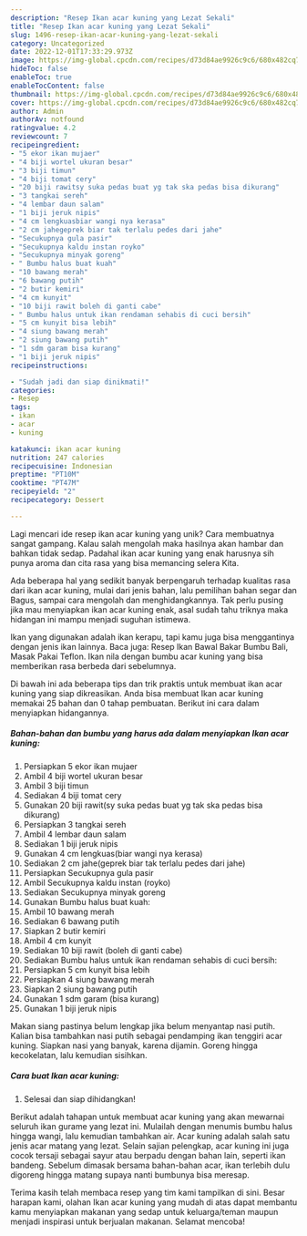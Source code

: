 ```yaml
---
description: "Resep Ikan acar kuning yang Lezat Sekali"
title: "Resep Ikan acar kuning yang Lezat Sekali"
slug: 1496-resep-ikan-acar-kuning-yang-lezat-sekali
category: Uncategorized
date: 2022-12-01T17:33:29.973Z
image: https://img-global.cpcdn.com/recipes/d73d84ae9926c9c6/680x482cq70/ikan-acar-kuning-foto-resep-utama.jpg
hideToc: false
enableToc: true
enableTocContent: false
thumbnail: https://img-global.cpcdn.com/recipes/d73d84ae9926c9c6/680x482cq70/ikan-acar-kuning-foto-resep-utama.jpg
cover: https://img-global.cpcdn.com/recipes/d73d84ae9926c9c6/680x482cq70/ikan-acar-kuning-foto-resep-utama.jpg
author: Admin
authorAv: notfound
ratingvalue: 4.2
reviewcount: 7
recipeingredient:
- "5 ekor ikan mujaer"
- "4 biji wortel ukuran besar"
- "3 biji timun"
- "4 biji tomat cery"
- "20 biji rawitsy suka pedas buat yg tak ska pedas bisa dikurang"
- "3 tangkai sereh"
- "4 lembar daun salam"
- "1 biji jeruk nipis"
- "4 cm lengkuasbiar wangi nya kerasa"
- "2 cm jahegeprek biar tak terlalu pedes dari jahe"
- "Secukupnya gula pasir"
- "Secukupnya kaldu instan royko"
- "Secukupnya minyak goreng"
- " Bumbu halus buat kuah"
- "10 bawang merah"
- "6 bawang putih"
- "2 butir kemiri"
- "4 cm kunyit"
- "10 biji rawit boleh di ganti cabe"
- " Bumbu halus untuk ikan rendaman sehabis di cuci bersih"
- "5 cm kunyit bisa lebih"
- "4 siung bawang merah"
- "2 siung bawang putih"
- "1 sdm garam bisa kurang"
- "1 biji jeruk nipis"
recipeinstructions:

- "Sudah jadi dan siap dinikmati!"
categories:
- Resep
tags:
- ikan
- acar
- kuning

katakunci: ikan acar kuning 
nutrition: 247 calories
recipecuisine: Indonesian
preptime: "PT10M"
cooktime: "PT47M"
recipeyield: "2"
recipecategory: Dessert

---
```





Lagi mencari ide resep ikan acar kuning yang unik? Cara membuatnya sangat gampang. Kalau salah mengolah maka hasilnya akan hambar dan bahkan tidak sedap. Padahal ikan acar kuning yang enak harusnya sih punya aroma dan cita rasa yang bisa memancing selera Kita.





Ada beberapa hal yang sedikit banyak berpengaruh terhadap kualitas rasa dari ikan acar kuning, mulai dari jenis bahan, lalu pemilihan bahan segar dan Bagus, sampai cara mengolah dan menghidangkannya. Tak perlu pusing jika mau menyiapkan ikan acar kuning enak,      asal sudah tahu triknya maka hidangan ini mampu menjadi suguhan istimewa.














Ikan yang digunakan adalah ikan kerapu, tapi kamu juga bisa menggantinya dengan jenis ikan lainnya. Baca juga: Resep Ikan Bawal Bakar Bumbu Bali, Masak Pakai Teflon. Ikan nila dengan bumbu acar kuning yang bisa memberikan rasa berbeda dari sebelumnya.






Di bawah ini ada beberapa tips dan trik praktis untuk membuat ikan acar kuning yang siap dikreasikan. Anda bisa membuat Ikan acar kuning memakai 25 bahan dan 0 tahap pembuatan. Berikut ini cara dalam menyiapkan hidangannya.

<!--inarticleads1-->

##### Bahan-bahan dan bumbu yang harus ada dalam menyiapkan Ikan acar kuning:

1. Persiapkan 5 ekor ikan mujaer
1. Ambil 4 biji wortel ukuran besar
1. Ambil 3 biji timun
1. Sediakan 4 biji tomat cery
1. Gunakan 20 biji rawit(sy suka pedas buat yg tak ska pedas bisa dikurang)
1. Persiapkan 3 tangkai sereh
1. Ambil 4 lembar daun salam
1. Sediakan 1 biji jeruk nipis
1. Gunakan 4 cm lengkuas(biar wangi nya kerasa)
1. Sediakan 2 cm jahe(geprek biar tak terlalu pedes dari jahe)
1. Persiapkan Secukupnya gula pasir
1. Ambil Secukupnya kaldu instan (royko)
1. Sediakan Secukupnya minyak goreng
1. Gunakan  Bumbu halus buat kuah:
1. Ambil 10 bawang merah
1. Sediakan 6 bawang putih
1. Siapkan 2 butir kemiri
1. Ambil 4 cm kunyit
1. Sediakan 10 biji rawit (boleh di ganti cabe)
1. Sediakan  Bumbu halus untuk ikan rendaman sehabis di cuci bersih:
1. Persiapkan 5 cm kunyit bisa lebih
1. Persiapkan 4 siung bawang merah
1. Siapkan 2 siung bawang putih
1. Gunakan 1 sdm garam (bisa kurang)
1. Gunakan 1 biji jeruk nipis


Makan siang pastinya belum lengkap jika belum menyantap nasi putih. Kalian bisa tambahkan nasi putih sebagai pendamping ikan tenggiri acar kuning. Siapkan nasi yang banyak, karena dijamin. Goreng hingga kecokelatan, lalu kemudian sisihkan. 

<!--inarticleads2-->

##### Cara buat Ikan acar kuning:


1. Selesai dan siap dihidangkan!

Berikut adalah tahapan untuk membuat acar kuning yang akan mewarnai seluruh ikan gurame yang lezat ini. Mulailah dengan menumis bumbu halus hingga wangi, lalu kemudian tambahkan air. Acar kuning adalah salah satu jenis acar matang yang lezat. Selain sajian pelengkap, acar kuning ini juga cocok tersaji sebagai sayur atau berpadu dengan bahan lain, seperti ikan bandeng. Sebelum dimasak bersama bahan-bahan acar, ikan terlebih dulu digoreng hingga matang supaya nanti bumbunya bisa meresap. 

Terima kasih telah membaca resep yang tim kami tampilkan di sini. Besar harapan kami, olahan Ikan acar kuning yang mudah di atas dapat membantu kamu menyiapkan makanan yang sedap untuk keluarga/teman maupun menjadi inspirasi untuk berjualan makanan. Selamat mencoba!
